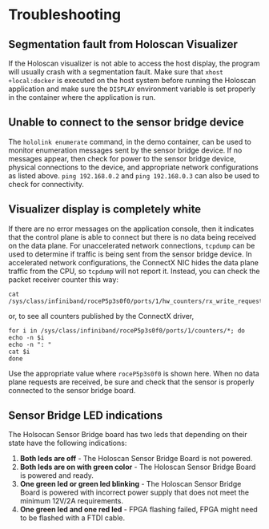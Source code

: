 # Troubleshooting

## Segmentation fault from Holoscan Visualizer

If the Holoscan visualizer is not able to access the host display, the program will
usually crash with a segmentation fault. Make sure that `xhost +local:docker` is
executed on the host system before running the Holoscan application and make sure the
`DISPLAY` environment variable is set properly in the container where the application is
run.

## Unable to connect to the sensor bridge device

The `hololink enumerate` command, in the demo container, can be used to monitor
enumeration messages sent by the sensor bridge device. If no messages appear, then check
for power to the sensor bridge device, physical connections to the device, and
appropriate network configurations as listed above. `ping 192.168.0.2` and
`ping 192.168.0.3` can also be used to check for connectivity.

## Visualizer display is completely white

If there are no error messages on the application console, then it indicates that the
control plane is able to connect but there is no data being received on the data plane.
For unaccelerated network connections, `tcpdump` can be used to determine if traffic is
being sent from the sensor bridge device. In accelerated network configurations, the
ConnectX NIC hides the data plane traffic from the CPU, so `tcpdump` will not report it.
Instead, you can check the packet receiver counter this way:

```none
cat /sys/class/infiniband/roceP5p3s0f0/ports/1/hw_counters/rx_write_requests
```

or, to see all counters published by the ConnectX driver,

```none
for i in /sys/class/infiniband/roceP5p3s0f0/ports/1/counters/*; do
echo -n $i
echo -n ": "
cat $i
done
```

Use the appropriate value where `roceP5p3s0f0` is shown here. When no data plane
requests are received, be sure and check that the sensor is properly connected to the
sensor bridge board.

## Sensor Bridge LED indications

The Holsocan Sensor Bridge board has two leds that depending on their state have the
following indications:

1. **Both leds are off** - The Holoscan Sensor Bridge Board is not powered.
1. **Both leds are on with green color** - The Holoscan Sensor Bridge Board is powered
   and ready.
1. **One green led or green led blinking** - The Holoscan Sensor Bridge Board is powered
   with incorrect power supply that does not meet the minimum 12V/2A requirements.
1. **One green led and one red led** - FPGA flashing failed, FPGA might need to be
   flashed with a FTDI cable.
